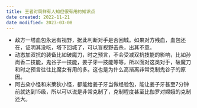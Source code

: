 ```yaml
---
title: 王者对局鲜有人知但很有用的知识点
date created: 2022-11-21
date modified: 2023-03-08
---
```

- 敌方一塔血包永远有视野，据此判断对手是否回城。如果对方残血，血包还在，证明其没吃，塔下回城了，可以盲视野击杀，出其不意。
- 动态加双抗的装备比如破魔刀，时之预言，不会受减双抗技能的影响，比如孙尚香二技能，鬼谷子一技能，姜子牙一技能等等，所以面对这类对手，破魔刀和时之预言往往比魔女有用的多。这也是为什么高渐离非常克制鬼谷子的原因。
- 阿古朵小怪和米莱狄小怪，都能给姜子牙当做经验包，能让姜子牙甚至7分钟前就达到15级，所以可以说是非常克制了，克制程度甚至比伽罗对嫦娥的克制还大。
